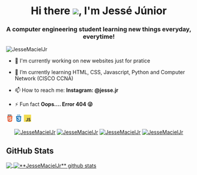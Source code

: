 <!--
**JesseMacielJr/JesseMacielJr** is a ✨ _special_ ✨ repository because its `README.md` (this file) appears on your GitHub profile.
-->
<h1 align="center">Hi there <img src="https://raw.githubusercontent.com/kaueMarques/kaueMarques/master/hi.gif" width="30px">, I'm Jessé Júnior</h1>
<h3 align="center">A computer engineering student learning new things everyday, everytime!</h3>
<p align="left"> <img src="https://komarev.com/ghpvc/?username=JesseMacielJr&style=flat-square&color=blueviolet" alt="JesseMacielJr" /> </p>

- 🔭 I'm currently working on new websites just for pratice

- 🌱 I’m currently learning HTML, CSS, Javascript, Python and Computer Network (CISCO CCNA)

- 📫 How to reach me: **Instagram: @jesse.jr**

- ⚡ Fun fact **Oops.... Error 404 😜**

<p align="left">
<img src="https://raw.githubusercontent.com/devicons/devicon/master/icons/html5/html5-original-wordmark.svg" alt="html5"  width="20" height="20"/>
<img src="https://raw.githubusercontent.com/devicons/devicon/master/icons/css3/css3-plain-wordmark.svg" alt="css3"  width="20" height="20"/>
<img src="https://raw.githubusercontent.com/devicons/devicon/master/icons/javascript/javascript-original.svg" alt="javascript" width="20" height="20"/>
</p>

<p align="center">
<a href="https://www.linkedin.com/in/jesse-junior/" target="blank"><img align="center" src="https://cdn.jsdelivr.net/npm/simple-icons@3.0.1/icons/linkedin.svg" alt="JesseMacielJr" height="20" width="20" /></a>
<a href="https://pt.stackoverflow.com/users/164675/jess%c3%a9-j%c3%banior" target="blank"><img align="center" src="https://cdn.jsdelivr.net/npm/simple-icons@3.0.1/icons/stackoverflow.svg" alt="JesseMacielJr" height="20" width="20" /></a>
<a href="https://facebook.com/jesse.junior.444" target="blank"><img align="center" src="https://cdn.jsdelivr.net/npm/simple-icons@3.0.1/icons/facebook.svg" alt="JesseMacielJr" height="20" width="20" /></a>
<a href="https://instagram.com/jesse.jr" target="blank"><img align="center" src="https://cdn.jsdelivr.net/npm/simple-icons@3.0.1/icons/instagram.svg" alt="JesseMacielJr" height="20" width="20" /></a>
</p>

## **GitHub Stats**
<a href="https://github.com/Gurupreet">
  <img align="center" src="https://github-readme-stats.vercel.app/api/top-langs/?username=JesseMacielJr&theme=merko&hide_langs_below=1" />
</a>
<a href="https://github.com/Gurupreet">
 <img align="center" src="https://github-readme-stats.vercel.app/api?username=JesseMacielJr&show_icons=true&theme=merko&line_height=27" alt="**JesseMacielJr** github stats"/>
</a>

<!--
Here are some ideas to get you started:

- 🔭 I’m currently working on ...
- 🌱 I’m currently learning ...
- 👯 I’m looking to collaborate on ...
- 🤔 I’m looking for help with ...
- 💬 Ask me about ...
- 📫 How to reach me: ...
- 😄 Pronouns: ...
- ⚡ Fun fact: ...
-->
